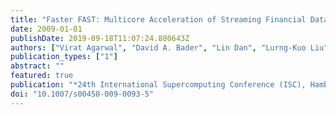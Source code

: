 ```yaml
---
title: "Faster FAST: Multicore Acceleration of Streaming Financial Data (Best Paper Award)"
date: 2009-01-01
publishDate: 2019-09-18T11:07:24.880643Z
authors: ["Virat Agarwal", "David A. Bader", "Lin Dan", "Lurng-Kuo Liu", "Davide Pasetto", "Michael Perrone", "Fabrizio Petrini"]
publication_types: ["1"]
abstract: ""
featured: true
publication: "*24th International Supercomputing Conference (ISC), Hamburg, Germany, June 23-26, 2009*"
doi: "10.1007/s00450-009-0093-5"
---
```


